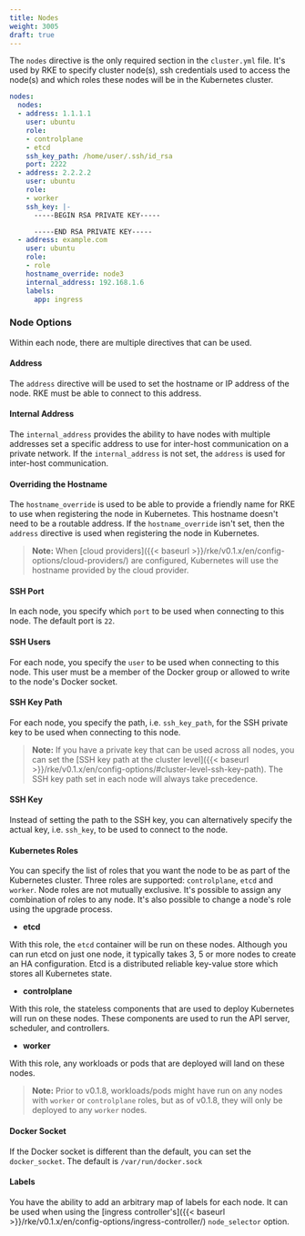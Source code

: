 ```yaml
---
title: Nodes
weight: 3005
draft: true
---
```


The `nodes` directive is the only required section in the `cluster.yml` file. It's used by RKE to specify cluster node(s), ssh credentials used to access the node(s) and which roles these nodes will be in the Kubernetes cluster.

```yaml
nodes:
  nodes:
  - address: 1.1.1.1
    user: ubuntu
    role:
    - controlplane
    - etcd
    ssh_key_path: /home/user/.ssh/id_rsa
    port: 2222
  - address: 2.2.2.2
    user: ubuntu
    role:
    - worker
    ssh_key: |-
      -----BEGIN RSA PRIVATE KEY-----

      -----END RSA PRIVATE KEY-----
  - address: example.com
    user: ubuntu
    role:
    - role
    hostname_override: node3
    internal_address: 192.168.1.6
    labels:
      app: ingress
```

### Node Options

Within each node, there are multiple directives that can be used.

#### Address

The `address` directive will be used to set the hostname or IP address of the node. RKE must be able to connect to this address.

#### Internal Address

The `internal_address` provides the ability to have nodes with multiple addresses set a specific address to use for inter-host communication on a private network. If the `internal_address` is not set, the `address` is used for inter-host communication.

#### Overriding the Hostname

The `hostname_override` is used to be able to provide a friendly name for RKE to use when registering the node in Kubernetes. This hostname doesn't need to be a routable address. If the `hostname_override` isn't set, then the `address` directive is used when registering the node in Kubernetes.

> **Note:** When [cloud providers]({{< baseurl >}}/rke/v0.1.x/en/config-options/cloud-providers/) are configured, Kubernetes will use the hostname provided by the cloud provider.

#### SSH Port

In each node, you specify which `port` to be used when connecting to this node. The default port is `22`.

#### SSH Users

For each node, you specify the `user` to be used when connecting to this node. This user must be a member of the Docker group or allowed to write to the node's Docker socket.

#### SSH Key Path

For each node, you specify the path, i.e. `ssh_key_path`, for the SSH private key to be used when connecting to this node.

> **Note:** If you have a private key that can be used across all nodes, you can set the [SSH key path at the cluster level]({{< baseurl >}}/rke/v0.1.x/en/config-options/#cluster-level-ssh-key-path). The SSH key path set in each node will always take precedence.

#### SSH Key

Instead of setting the path to the SSH key, you can alternatively specify the actual key, i.e. `ssh_key`, to be used to connect to the node.

#### Kubernetes Roles

You can specify the list of roles that you want the node to be as part of the Kubernetes cluster. Three roles are supported: `controlplane`, `etcd` and `worker`. Node roles are not mutually exclusive. It's possible to assign any combination of roles to any node. It's also possible to change a node's role using the upgrade process.

* **etcd**

With this role, the `etcd` container will be run on these nodes. Although you can run etcd on just one node, it typically takes 3, 5 or more nodes to create an HA configuration. Etcd is a distributed reliable key-value store which stores all Kubernetes state.

* **controlplane**

With this role, the stateless components that are used to deploy Kubernetes will run on these nodes. These components are used to run the API server, scheduler, and controllers.


* **worker**

With this role, any workloads or pods that are deployed will land on these nodes.

> **Note:** Prior to v0.1.8, workloads/pods might have run on any nodes with `worker` or `controlplane` roles, but as of v0.1.8, they will only be deployed to any `worker` nodes. 

#### Docker Socket

If the Docker socket is different than the default, you can set the `docker_socket`. The default is `/var/run/docker.sock`

#### Labels

You have the ability to add an arbitrary map of labels for each node. It can be used when using the [ingress controller's]({{< baseurl >}}/rke/v0.1.x/en/config-options/ingress-controller/) `node_selector` option.









<!-- explain how to set up nodes in yaml with examples and what is required-->
